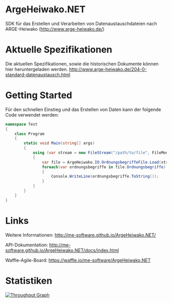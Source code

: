 # ArgeHeiwako.NET
SDK für das Erstellen und Verarbeiten von Datenaustauschdateien nach ARGE-Heiwako (http://www.arge-heiwako.de/)

# Aktuelle Spezifikationen
Die aktuellen Spezifikationen, sowie die historischen Dokumente können hier heruntergeladen werden.
http://www.arge-heiwako.de/204-0-standard-datenaustausch.html

# Getting Started
Für den schnellen Einstieg und das Erstellen von Daten kann der folgende Code verwendet werden:

```csharp
namespace Test
{
    class Program
    {
        static void Main(string[] args)
        {
            using (var stream = new FileStream("/path/to/file", FileMode.Open))
            {
                var file = ArgeHeiwako.IO.OrdnungsbegriffeFile.Load(stream);
                foreach(var ordnungsbegriffe in file.Ordnungsbegriffe)
                {
                    Console.WriteLine(ordnungsbegriffe.ToString());
                }
            }
        }
    }
}
```

# Links
Weitere Informationen: http://me-software.github.io/ArgeHeiwako.NET/

API-Dokumentation: http://me-software.github.io/ArgeHeiwako.NET/docs/index.html

Waffle-Agile-Board: https://waffle.io/me-software/ArgeHeiwako.NET

# Statistiken
[![Throughput Graph](https://graphs.waffle.io/me-software/ArgeHeiwako.NET/throughput.svg)](https://waffle.io/me-software/ArgeHeiwako.NET/metrics)
